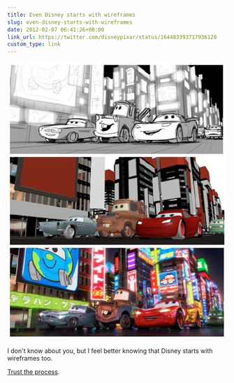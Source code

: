 ```yaml
---
title: Even Disney starts with wireframes
slug: even-disney-starts-with-wireframes
date: 2012-02-07 06:41:26+00:00
link_url: https://twitter.com/disneypixar/status/164483393717936128
custom_type: link
---
```


![Even Disney starts with wireframes](uploads/2012/02/even-disney-starts-with-wireframes.jpg)

I don't know about you, but I feel better knowing that Disney starts with wireframes too.

[Trust the process](https://twitter.com/disneypixar/status/164483393717936128).
